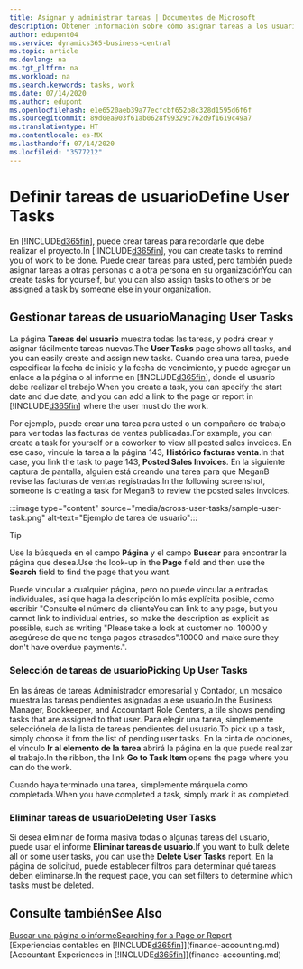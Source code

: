 ```yaml
---
title: Asignar y administrar tareas | Documentos de Microsoft
description: Obtener información sobre cómo asignar tareas a los usuarios, incluido su contable, en Business Central
author: edupont04
ms.service: dynamics365-business-central
ms.topic: article
ms.devlang: na
ms.tgt_pltfrm: na
ms.workload: na
ms.search.keywords: tasks, work
ms.date: 07/14/2020
ms.author: edupont
ms.openlocfilehash: e1e6520aeb39a77ecfcbf652b8c328d1595d6f6f
ms.sourcegitcommit: 89d0ea903f61ab0628f99329c762d9f1619c49a7
ms.translationtype: HT
ms.contentlocale: es-MX
ms.lasthandoff: 07/14/2020
ms.locfileid: "3577212"
---
```

# <a name="define-user-tasks"></a><span data-ttu-id="f19d3-103">Definir tareas de usuario</span><span class="sxs-lookup"><span data-stu-id="f19d3-103">Define User Tasks</span></span>

<span data-ttu-id="f19d3-104">En [!INCLUDE[d365fin](includes/d365fin_md.md)], puede crear tareas para recordarle que debe realizar el proyecto.</span><span class="sxs-lookup"><span data-stu-id="f19d3-104">In [!INCLUDE[d365fin](includes/d365fin_md.md)], you can create tasks to remind you of work to be done.</span></span> <span data-ttu-id="f19d3-105">Puede crear tareas para usted, pero también puede asignar tareas a otras personas o a otra persona en su organización</span><span class="sxs-lookup"><span data-stu-id="f19d3-105">You can create tasks for yourself, but you can also assign tasks to others or be assigned a task by someone else in your organization.</span></span>  

## <a name="managing-user-tasks"></a><span data-ttu-id="f19d3-106">Gestionar tareas de usuario</span><span class="sxs-lookup"><span data-stu-id="f19d3-106">Managing User Tasks</span></span>

<span data-ttu-id="f19d3-107">La página **Tareas del usuario** muestra todas las tareas, y podrá crear y asignar fácilmente tareas nuevas.</span><span class="sxs-lookup"><span data-stu-id="f19d3-107">The **User Tasks** page shows all tasks, and you can easily create and assign new tasks.</span></span> <span data-ttu-id="f19d3-108">Cuando crea una tarea, puede especificar la fecha de inicio y la fecha de vencimiento, y puede agregar un enlace a la página o al informe en [!INCLUDE[d365fin](includes/d365fin_md.md)], donde el usuario debe realizar el trabajo.</span><span class="sxs-lookup"><span data-stu-id="f19d3-108">When you create a task, you can specify the start date and due date, and you can add a link to the page or report in [!INCLUDE[d365fin](includes/d365fin_md.md)] where the user must do the work.</span></span>  

<span data-ttu-id="f19d3-109">Por ejemplo, puede crear una tarea para usted o un compañero de trabajo para ver todas las facturas de ventas publicadas.</span><span class="sxs-lookup"><span data-stu-id="f19d3-109">For example, you can create a task for yourself or a coworker to view all posted sales invoices.</span></span> <span data-ttu-id="f19d3-110">En ese caso, vincule la tarea a la página 143, **Histórico facturas venta**.</span><span class="sxs-lookup"><span data-stu-id="f19d3-110">In that case, you link the task to page 143, **Posted Sales Invoices**.</span></span> <span data-ttu-id="f19d3-111">En la siguiente captura de pantalla, alguien está creando una tarea para que MeganB revise las facturas de ventas registradas.</span><span class="sxs-lookup"><span data-stu-id="f19d3-111">In the following screenshot, someone is creating a task for MeganB to review the posted sales invoices.</span></span>  

:::image type="content" source="media/across-user-tasks/sample-user-task.png" alt-text="Ejemplo de tarea de usuario":::

> [!TIP]  
> <span data-ttu-id="f19d3-113">Use la búsqueda en el campo **Página** y el campo **Buscar** para encontrar la página que desea.</span><span class="sxs-lookup"><span data-stu-id="f19d3-113">Use the look-up in the **Page** field and then use the **Search** field to find the page that you want.</span></span>  
>
> <span data-ttu-id="f19d3-114">Puede vincular a cualquier página, pero no puede vincular a entradas individuales, así que haga la descripción lo más explícita posible, como escribir "Consulte el número de cliente</span><span class="sxs-lookup"><span data-stu-id="f19d3-114">You can link to any page, but you cannot link to individual entries, so make the description as explicit as possible, such as writing "Please take a look at customer no.</span></span> <span data-ttu-id="f19d3-115">10000 y asegúrese de que no tenga pagos atrasados".</span><span class="sxs-lookup"><span data-stu-id="f19d3-115">10000 and make sure they don't have overdue payments.".</span></span>

### <a name="picking-up-user-tasks"></a><span data-ttu-id="f19d3-116">Selección de tareas de usuario</span><span class="sxs-lookup"><span data-stu-id="f19d3-116">Picking Up User Tasks</span></span>

<span data-ttu-id="f19d3-117">En las áreas de tareas Administrador empresarial y Contador, un mosaico muestra las tareas pendientes asignadas a ese usuario.</span><span class="sxs-lookup"><span data-stu-id="f19d3-117">In the Business Manager, Bookkeeper, and Accountant Role Centers, a tile shows pending tasks that are assigned to that user.</span></span> <span data-ttu-id="f19d3-118">Para elegir una tarea, simplemente selecciónela de la lista de tareas pendientes del usuario.</span><span class="sxs-lookup"><span data-stu-id="f19d3-118">To pick up a task, simply choose it from the list of pending user tasks.</span></span> <span data-ttu-id="f19d3-119">En la cinta de opciones, el vínculo **Ir al elemento de la tarea** abrirá la página en la que puede realizar el trabajo.</span><span class="sxs-lookup"><span data-stu-id="f19d3-119">In the ribbon, the link **Go to Task Item** opens the page where you can do the work.</span></span>  

<span data-ttu-id="f19d3-120">Cuando haya terminado una tarea, simplemente márquela como completada.</span><span class="sxs-lookup"><span data-stu-id="f19d3-120">When you have completed a task, simply mark it as completed.</span></span>  

### <a name="deleting-user-tasks"></a><span data-ttu-id="f19d3-121">Eliminar tareas de usuario</span><span class="sxs-lookup"><span data-stu-id="f19d3-121">Deleting User Tasks</span></span>

<span data-ttu-id="f19d3-122">Si desea eliminar de forma masiva todas o algunas tareas del usuario, puede usar el informe **Eliminar tareas de usuario**.</span><span class="sxs-lookup"><span data-stu-id="f19d3-122">If you want to bulk delete all or some user tasks, you can use the **Delete User Tasks** report.</span></span> <span data-ttu-id="f19d3-123">En la página de solicitud, puede establecer filtros para determinar qué tareas deben eliminarse.</span><span class="sxs-lookup"><span data-stu-id="f19d3-123">In the request page, you can set filters to determine which tasks must be deleted.</span></span>  

## <a name="see-also"></a><span data-ttu-id="f19d3-124">Consulte también</span><span class="sxs-lookup"><span data-stu-id="f19d3-124">See Also</span></span>

[<span data-ttu-id="f19d3-125">Buscar una página o informe</span><span class="sxs-lookup"><span data-stu-id="f19d3-125">Searching for a Page or Report</span></span>](ui-search.md)  
<span data-ttu-id="f19d3-126">[Experiencias contables en [!INCLUDE[d365fin](includes/d365fin_md.md)]](finance-accounting.md)</span><span class="sxs-lookup"><span data-stu-id="f19d3-126">[Accountant Experiences in [!INCLUDE[d365fin](includes/d365fin_md.md)]](finance-accounting.md)</span></span>  
